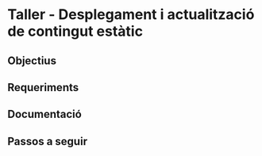 # Taller - Desplegament i actualització de contingut estàtic

## Objectius

## Requeriments

## Documentació

## Passos a seguir
